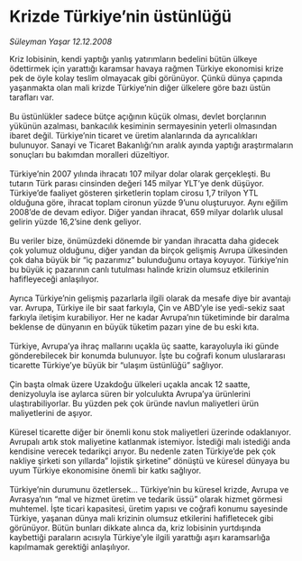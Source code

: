 # Krizde Türkiye’nin üstünlüğü

*Süleyman Yaşar 12.12.2008*

<div class="taraf_structure_2col_1zq">
<div class="margen_n">



 <p>Kriz lobisinin, kendi yaptığı yanlış yatırımların bedelini bütün ülkeye ödettirmek için yarattığı karamsar havaya rağmen Türkiye ekonomisi krize pek de öyle kolay teslim olmayacak gibi görünüyor. Çünkü dünya çapında yaşanmakta olan mali krizde Türkiye’nin diğer ülkelere göre bazı üstün tarafları var. <br/><br/>Bu üstünlükler sadece bütçe açığının küçük olması, devlet borçlarının yükünün azalması, bankacılık kesiminin sermayesinin yeterli olmasından ibaret değil. Türkiye’nin ticaret ve üretim alanlarında da ayrıcalıkları bulunuyor. Sanayi ve Ticaret Bakanlığı’nın aralık ayında yaptığı araştırmaların sonuçları bu bakımdan moralleri düzeltiyor. <br/><br/>Türkiye’nin 2007 yılında ihracatı 107 milyar dolar olarak gerçekleşti. Bu tutarın Türk parası cinsinden değeri 145 milyar YLT’ye denk düşüyor. Türkiye’de faaliyet gösteren şirketlerin toplam cirosu 1,7 trilyon YTL olduğuna göre, ihracat toplam cironun yüzde 9’unu oluşturuyor. Aynı eğilim 2008’de de devam ediyor. Diğer yandan ihracat, 659 milyar dolarlık ulusal gelirin yüzde 16,2’sine denk geliyor. <br/><br/>Bu veriler bize, önümüzdeki dönemde bir yandan ihracatta daha gidecek çok yolumuz olduğunu, diğer yandan da birçok gelişmiş Avrupa ülkesinden çok daha büyük bir “iç pazarımız” bulunduğunu ortaya koyuyor. Türkiye’nin bu büyük iç pazarının canlı tutulması halinde krizin olumsuz etkilerinin hafifleyeceği anlaşılıyor. <br/><br/>Ayrıca Türkiye’nin gelişmiş pazarlarla ilgili olarak da mesafe diye bir avantajı var. Avrupa, Türkiye ile bir saat farkıyla, Çin ve ABD’yle ise yedi-sekiz saat farkıyla iletişim kurabiliyor. Her ne kadar Avrupa’nın tüketiminde bir daralma beklense de dünyanın en büyük tüketim pazarı yine de bu eski kıta. <br/><br/>Türkiye, Avrupa’ya ihraç mallarını uçakla üç saatte, karayoluyla iki günde gönderebilecek bir konumda bulunuyor. İşte bu coğrafi konum uluslararası ticarette Türkiye’ye büyük bir “ulaşım üstünlüğü” sağlıyor. <br/><br/>Çin başta olmak üzere Uzakdoğu ülkeleri uçakla ancak 12 saatte, denizyoluyla ise aylarca süren bir yolculukta Avrupa’ya ürünlerini ulaştırabiliyorlar. Bu yüzden pek çok üründe navlun maliyetleri ürün maliyetlerini de aşıyor. <br/><br/>Küresel ticarette diğer bir önemli konu stok maliyetleri üzerinde odaklanıyor. Avrupalı artık stok maliyetine katlanmak istemiyor. İstediği malı istediği anda kendisine verecek tedarikçi arıyor. Bu nedenle zaten Türkiye’de pek çok nakliye şirketi son yıllarda” lojistik şirketine” dönüştü ve küresel dünyaya bu uyum Türkiye ekonomisine önemli bir katkı sağlıyor. <br/><br/>Türkiye’nin durumunu özetlersek... Türkiye’nin bu küresel krizde, Avrupa ve Avrasya’nın “mal ve hizmet üretim ve tedarik üssü” olarak hizmet görmesi muhtemel. İşte ticari kapasitesi, üretim yapısı ve coğrafi konumu sayesinde Türkiye, yaşanan dünya mali krizinin olumsuz etkilerini hafifletecek gibi görünüyor. Bütün bunları dikkate alınca da, kriz lobisinin yurtdışında kaybettiği paraların acısıyla Türkiye’yle ilgili yarattığı aşırı karamsarlığa kapılmamak gerektiği anlaşılıyor.</p>

<br/>


<div id="taraf_not">
</div>

</div>


</div>

